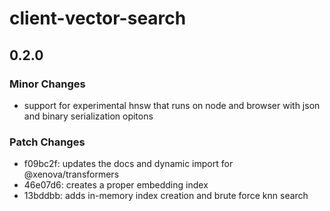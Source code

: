 # client-vector-search

## 0.2.0

### Minor Changes

- support for experimental hnsw that runs on node and browser with json and binary serialization opitons

### Patch Changes

- f09bc2f: updates the docs and dynamic import for @xenova/transformers
- 46e07d6: creates a proper embedding index
- 13bddbb: adds in-memory index creation and brute force knn search
